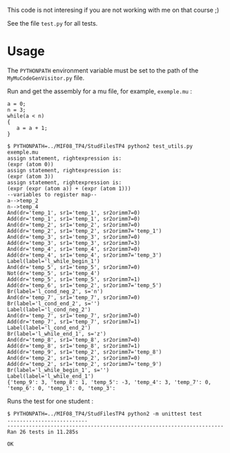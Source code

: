 This code is not interesing if you are not working with me on that course ;)


See the file `test.py` for all tests.


# Usage


The `PYTHONPATH` environment variable must be set to the path of the `MyMuCodeGenVisitor.py` file.

Run and get the assembly for a mu file, for example, `exemple.mu` :

```
a = 0;
n = 3;
while(a < n)
{
   a = a + 1;
}
```

```shell
$ PYTHONPATH=../MIF08_TP4/StudFilesTP4 python2 test_utils.py exemple.mu 
assign statement, rightexpression is:
(expr (atom 0))
assign statement, rightexpression is:
(expr (atom 3))
assign statement, rightexpression is:
(expr (expr (atom a)) + (expr (atom 1)))
--variables to register map--
a-->temp_2
n-->temp_4
And(dr='temp_1', sr1='temp_1', sr2orimm7=0)
Add(dr='temp_1', sr1='temp_1', sr2orimm7=0)
And(dr='temp_2', sr1='temp_2', sr2orimm7=0)
Add(dr='temp_2', sr1='temp_2', sr2orimm7='temp_1')
And(dr='temp_3', sr1='temp_3', sr2orimm7=0)
Add(dr='temp_3', sr1='temp_3', sr2orimm7=3)
And(dr='temp_4', sr1='temp_4', sr2orimm7=0)
Add(dr='temp_4', sr1='temp_4', sr2orimm7='temp_3')
Label(label='l_while_begin_1')
And(dr='temp_5', sr1='temp_5', sr2orimm7=0)
Not(dr='temp_5', sr1='temp_4')
Add(dr='temp_5', sr1='temp_5', sr2orimm7=1)
Add(dr='temp_6', sr1='temp_2', sr2orimm7='temp_5')
Br(label='l_cond_neg_2', s='n')
And(dr='temp_7', sr1='temp_7', sr2orimm7=0)
Br(label='l_cond_end_2', s='')
Label(label='l_cond_neg_2')
And(dr='temp_7', sr1='temp_7', sr2orimm7=0)
Add(dr='temp_7', sr1='temp_7', sr2orimm7=1)
Label(label='l_cond_end_2')
Br(label='l_while_end_1', s='z')
And(dr='temp_8', sr1='temp_8', sr2orimm7=0)
Add(dr='temp_8', sr1='temp_8', sr2orimm7=1)
Add(dr='temp_9', sr1='temp_2', sr2orimm7='temp_8')
And(dr='temp_2', sr1='temp_2', sr2orimm7=0)
Add(dr='temp_2', sr1='temp_2', sr2orimm7='temp_9')
Br(label='l_while_begin_1', s='')
Label(label='l_while_end_1')
{'temp_9': 3, 'temp_8': 1, 'temp_5': -3, 'temp_4': 3, 'temp_7': 0, 'temp_6': 0, 'temp_1': 0, 'temp_3':

```

Runs the test for one student :

```shell
$ PYTHONPATH=../MIF08_TP4/StudFilesTP4 python2 -m unittest test
..........................
----------------------------------------------------------------------
Ran 26 tests in 11.285s

OK
```
